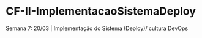 # CF-II-ImplementacaoSistemaDeploy
Semana 7: 20/03 | Implementação do Sistema (Deploy)/ cultura DevOps
